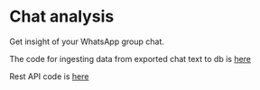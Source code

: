 # Chat analysis 
Get insight of your WhatsApp group chat.

The code for ingesting data from exported chat text to db is [here](https://github.com/hasans30/python/blob/master/pushtodb.py) 

Rest API code is [here](https://github.com/hasans30/chatanalysis/tree/master/api)


